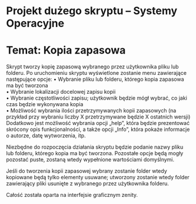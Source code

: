 # Projekt dużego skryptu – Systemy Operacyjne
# Temat: Kopia zapasowa
Skrypt tworzy kopię zapasową wybranego przez użytkownika pliku lub folderu. Po uruchomieniu skryptu wyświetlone zostanie menu zawierające następujące opcje:
•	Wybranie pliku lub folderu, którego kopia zapasowa ma być tworzona  
•	Wybranie lokalizacji docelowej zapisu kopii   
•	Wybranie częstotliwości zapisu; użytkownik będzie mógł wybrać, co jaki czas będzie wykonywana kopia   
•	Możliwość wybrania ilości przetrzymywanych kopii zapasowych (na przykład przy wybraniu liczby X przetrzymywane będzie X ostatnich wersji)  
Dodatkowo jest możliwość wybrania opcji „help”, która będzie prezentować skrócony opis funkcjonalności, a także opcji „Info”, która pokaże informacje o autorze, datę wytworzenia, itp.
  
Niezbędne do rozpoczęcia działania skryptu będzie podanie nazwy pliku lub folderu, którego kopia ma być tworzona. Pozostałe opcje będą mogły pozostać puste, zostaną wtedy wypełnione wartościami domyślnymi.
  
Jeśli do tworzenia kopii zapasowej wybrany zostanie folder wtedy kopiowane będą tylko elementy usuwane; utworzony zostanie wtedy folder zawierający pliki usunięte z wybranego przez użytkownika folderu.
  
Całość została oparta na interfejsie graficznym zenity.

 
